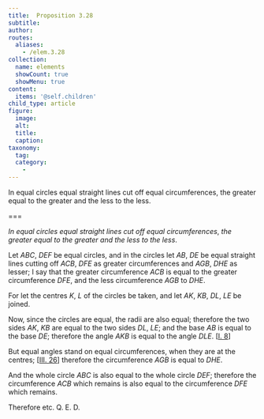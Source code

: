 ```yaml
---
title:  Proposition 3.28
subtitle: 
author:
routes:
  aliases:
    - /elem.3.28
collection:
  name: elements
  showCount: true
  showMenu: true
content:
  items: '@self.children'
child_type: article
figure:
  image:
  alt:
  title:
  caption:
taxonomy:
  tag:
  category:
    - 
---
```


<p><emph>In equal circles equal straight lines cut off equal circumferences</emph>, <emph>the greater equal to the greater and the less to the less</emph>. </p>

===

<p><em>In equal circles equal straight lines cut off equal circumferences</em>, <em>the greater equal to the greater and the less to the less</em>. </p>

<p>Let <em>ABC</em>, <em>DEF</em> be equal circles, and in the circles let <em>AB</em>, <em>DE</em> be equal straight lines cutting off <em>ACB</em>, <em>DFE</em> as greater circumferences and <em>AGB</em>, <em>DHE</em> as lesser; I say that the greater circumference <em>ACB</em> is equal to the greater circumference <em>DFE</em>, and the less circumference <em>AGB</em> to <em>DHE</em>. 
      </p>

<p>For let the centres <em>K</em>, <em>L</em> of the circles be taken, and let <em>AK</em>, <em>KB</em>, <em>DL</em>, <em>LE</em> be joined. </p>

<p>Now, since the circles are equal, <span class="center">the radii are also equal; therefore the two sides <em>AK</em>, <em>KB</em> are equal to the two sides <em>DL</em>, <em>LE</em>;</span> and the base <em>AB</em> is equal to the base <em>DE</em>; <span class="center">therefore the angle <em>AKB</em> is equal to the angle <em>DLE</em>. [<a href="/elem.1.8">I. 8</a>]</span>
      </p>

<p>But equal angles stand on equal circumferences, when they are at the centres; [<a href="/elem.3.26">III. 26</a>] <span class="center">therefore the circumference <em>AGB</em> is equal to <em>DHE</em>.</span>
       <pb n="60"/></p>

<p>And the whole circle <em>ABC</em> is also equal to the whole circle <em>DEF</em>; therefore the circumference <em>ACB</em> which remains is also equal to the circumference <em>DFE</em> which remains. </p>

<p>Therefore etc. Q. E. D.</p>
